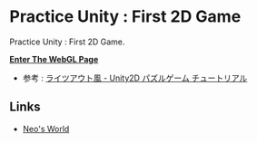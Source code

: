 # Practice Unity : First 2D Game

Practice Unity : First 2D Game.

__[Enter The WebGL Page](https://neos21.github.io/practice-unity-first-2d-game/)__

- 参考 : [ライツアウト風 - Unity2D パズルゲーム チュートリアル](https://unity2dpuzzle.jimdofree.com/home/lights-out/)


## Links

- [Neo's World](https://neos21.net/)
